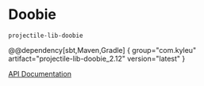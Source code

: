 # Doobie

`projectile-lib-doobie`

@@dependency[sbt,Maven,Gradle] {
  group="com.kyleu"
  artifact="projectile-lib-doobie_2.12"
  version="latest"
}

[API Documentation](/api/projectile-lib-doobie)
